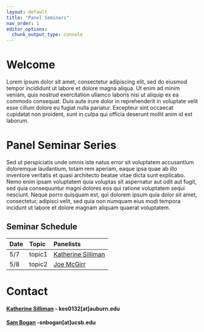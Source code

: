 ```yaml
---
layout: default
title: "Panel Seminars"
nav_order: 1
editor_options: 
  chunk_output_type: console
---
```




# Welcome

Lorem ipsum dolor sit amet, consectetur adipiscing elit, sed do eiusmod tempor incididunt ut labore et dolore magna aliqua. Ut enim ad minim veniam, quis nostrud exercitation ullamco laboris nisi ut aliquip ex ea commodo consequat. Duis aute irure dolor in reprehenderit in voluptate velit esse cillum dolore eu fugiat nulla pariatur. Excepteur sint occaecat cupidatat non proident, sunt in culpa qui officia deserunt mollit anim id est laborum.

# Panel Seminar Series

Sed ut perspiciatis unde omnis iste natus error sit voluptatem accusantium doloremque laudantium, totam rem aperiam, eaque ipsa quae ab illo inventore veritatis et quasi architecto beatae vitae dicta sunt explicabo. Nemo enim ipsam voluptatem quia voluptas sit aspernatur aut odit aut fugit, sed quia consequuntur magni dolores eos qui ratione voluptatem sequi nesciunt. Neque porro quisquam est, qui dolorem ipsum quia dolor sit amet, consectetur, adipisci velit, sed quia non numquam eius modi tempora incidunt ut labore et dolore magnam aliquam quaerat voluptatem. 

## Seminar Schedule


| Date        | Topic       | Panelists     |
| :---        | :---        | :---          |
| 5/7         | topic1      | [Katherine Silliman](https://ksilliman.weebly.com/)|
| 5/8         | topic2      | [Joe McGirr](https://joemcgirr.github.io./)|

# Contact

#### [Katherine Silliman](https://ksilliman.weebly.com/) - kes0132[at]auburn.edu

#### [Sam Bogan](http://www.hofmannlab.com/sam-bogan.html) -snbogan[at]ucsb.edu




